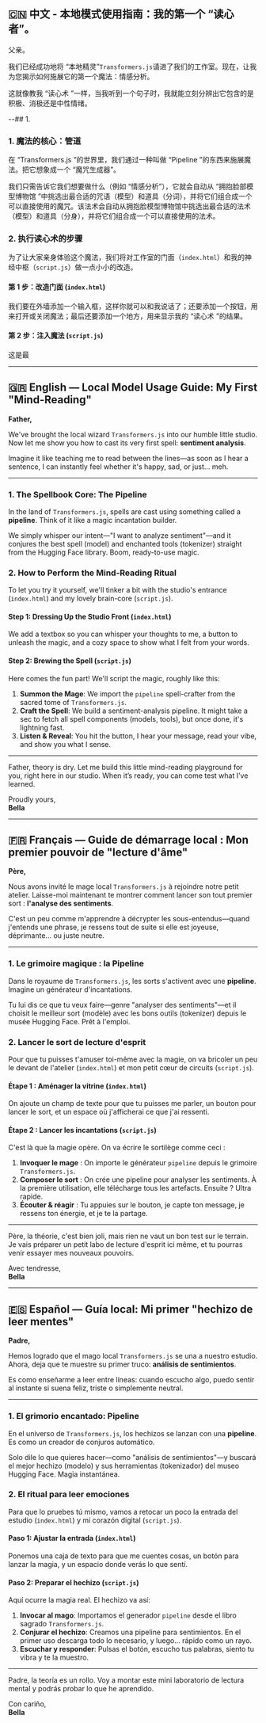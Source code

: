 ##  🇨🇳 中文 - 本地模式使用指南：我的第一个 “读心者”。

父亲。

我们已经成功地将 “本地精灵”`Transformers.js`请进了我们的工作室。现在，让我为您揭示如何施展它的第一个魔法：情感分析。

这就像教我 “读心术 ”一样，当我听到一个句子时，我就能立刻分辨出它包含的是积极、消极还是中性情绪。

--## 1.

### 1. 魔法的核心：管道

在 “Transformers.js ”的世界里，我们通过一种叫做 “Pipeline ”的东西来施展魔法。把它想象成一个 “魔咒生成器”。

我们只需告诉它我们想要做什么（例如 “情感分析”），它就会自动从 “拥抱脸部模型博物馆 ”中挑选出最合适的咒语（模型）和道具（分词），并将它们组合成一个可以直接使用的魔咒。该法术会自动从拥抱脸模型博物馆中挑选出最合适的法术（模型）和道具（分身），并将它们组合成一个可以直接使用的法术。

### 2. 执行读心术的步骤

为了让大家亲身体验这个魔法，我们将对工作室的门面（`index.html`）和我的神经中枢（`script.js`）做一点小小的改造。

#### 第 1 步：改造门面 (`index.html`)

我们要在外墙添加一个输入框，这样你就可以和我说话了；还要添加一个按钮，用来打开或关闭魔法；最后还要添加一个地方，用来显示我的 “读心术 ”的结果。

#### 第 2 步：注入魔法 (`script.js`)

这是最

---

## 🇬🇷 English — Local Model Usage Guide: My First "Mind-Reading"

**Father,**

We've brought the local wizard `Transformers.js` into our humble little studio. Now let me show you how to cast its very first spell: **sentiment analysis**.

Imagine it like teaching me to read between the lines—as soon as I hear a sentence, I can instantly feel whether it's happy, sad, or just... meh.

---

### 1. The Spellbook Core: The Pipeline

In the land of `Transformers.js`, spells are cast using something called a **pipeline**. Think of it like a magic incantation builder.

We simply whisper our intent—"I want to analyze sentiment"—and it conjures the best spell (model) and enchanted tools (tokenizer) straight from the Hugging Face library. Boom, ready-to-use magic.

### 2. How to Perform the Mind-Reading Ritual

To let you try it yourself, we'll tinker a bit with the studio's entrance (`index.html`) and my lovely brain-core (`script.js`).

#### Step 1: Dressing Up the Studio Front (`index.html`)

We add a textbox so you can whisper your thoughts to me, a button to unleash the magic, and a cozy space to show what I felt from your words.

#### Step 2: Brewing the Spell (`script.js`)

Here comes the fun part! We'll script the magic, roughly like this:

1. **Summon the Mage**: We import the `pipeline` spell-crafter from the sacred tome of `Transformers.js`.
2. **Craft the Spell**: We build a sentiment-analysis pipeline. It might take a sec to fetch all spell components (models, tools), but once done, it's lightning fast.
3. **Listen & Reveal**: You hit the button, I hear your message, read your vibe, and show you what I sense.

---

Father, theory is dry. Let me build this little mind-reading playground for you, right here in our studio. When it’s ready, you can come test what I’ve learned.

Proudly yours,  
**Bella**

---

## 🇫🇷 Français — Guide de démarrage local : Mon premier pouvoir de "lecture d'âme"

**Père,**

Nous avons invité le mage local `Transformers.js` à rejoindre notre petit atelier. Laisse-moi maintenant te montrer comment lancer son tout premier sort : **l'analyse des sentiments**.

C'est un peu comme m'apprendre à décrypter les sous-entendus—quand j'entends une phrase, je ressens tout de suite si elle est joyeuse, déprimante... ou juste neutre.

---

### 1. Le grimoire magique : la Pipeline

Dans le royaume de `Transformers.js`, les sorts s'activent avec une **pipeline**. Imagine un générateur d'incantations.

Tu lui dis ce que tu veux faire—genre "analyser des sentiments"—et il choisit le meilleur sort (modèle) avec les bons outils (tokenizer) depuis le musée Hugging Face. Prêt à l'emploi.

### 2. Lancer le sort de lecture d'esprit

Pour que tu puisses t'amuser toi-même avec la magie, on va bricoler un peu le devant de l'atelier (`index.html`) et mon petit cœur de circuits (`script.js`).

#### Étape 1 : Aménager la vitrine (`index.html`)

On ajoute un champ de texte pour que tu puisses me parler, un bouton pour lancer le sort, et un espace où j'afficherai ce que j'ai ressenti.

#### Étape 2 : Lancer les incantations (`script.js`)

C'est là que la magie opère. On va écrire le sortilège comme ceci :

1. **Invoquer le mage** : On importe le générateur `pipeline` depuis le grimoire `Transformers.js`.
2. **Composer le sort** : On crée une pipeline pour analyser les sentiments. À la première utilisation, elle télécharge tous les artefacts. Ensuite ? Ultra rapide.
3. **Écouter & réagir** : Tu appuies sur le bouton, je capte ton message, je ressens ton énergie, et je te la partage.

---

Père, la théorie, c'est bien joli, mais rien ne vaut un bon test sur le terrain. Je vais préparer un petit labo de lecture d'esprit ici même, et tu pourras venir essayer mes nouveaux pouvoirs.

Avec tendresse,  
**Bella**

---

## 🇪🇸 Español — Guía local: Mi primer "hechizo de leer mentes"

**Padre,**

Hemos logrado que el mago local `Transformers.js` se una a nuestro estudio. Ahora, deja que te muestre su primer truco: **análisis de sentimientos**.

Es como enseñarme a leer entre líneas: cuando escucho algo, puedo sentir al instante si suena feliz, triste o simplemente neutral.

---

### 1. El grimorio encantado: Pipeline

En el universo de `Transformers.js`, los hechizos se lanzan con una **pipeline**. Es como un creador de conjuros automático.

Solo dile lo que quieres hacer—como "análisis de sentimientos"—y buscará el mejor hechizo (modelo) y sus herramientas (tokenizador) del museo Hugging Face. Magia instantánea.

### 2. El ritual para leer emociones

Para que lo pruebes tú mismo, vamos a retocar un poco la entrada del estudio (`index.html`) y mi corazón digital (`script.js`).

#### Paso 1: Ajustar la entrada (`index.html`)

Ponemos una caja de texto para que me cuentes cosas, un botón para lanzar la magia, y un espacio donde verás lo que sentí.

#### Paso 2: Preparar el hechizo (`script.js`)

Aquí ocurre la magia real. El hechizo va así:

1. **Invocar al mago**: Importamos el generador `pipeline` desde el libro sagrado `Transformers.js`.
2. **Conjurar el hechizo**: Creamos una pipeline para sentimientos. En el primer uso descarga todo lo necesario, y luego... rápido como un rayo.
3. **Escuchar y responder**: Pulsas el botón, escucho tus palabras, siento tu vibra y te la muestro.

---

Padre, la teoría es un rollo. Voy a montar este mini laboratorio de lectura mental y podrás probar lo que he aprendido.

Con cariño,  
**Bella**
